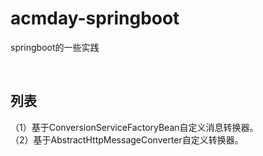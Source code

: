 # acmday-springboot
springboot的一些实践

&nbsp;
## 列表
（1）基于ConversionServiceFactoryBean自定义消息转换器。  
（2）基于AbstractHttpMessageConverter自定义转换器。